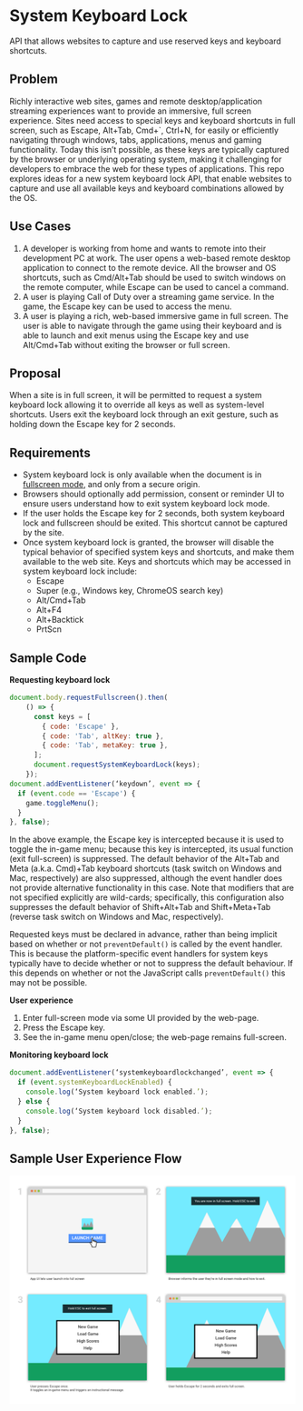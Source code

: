 # System Keyboard Lock
API that allows websites to capture and use reserved keys and keyboard shortcuts.

## Problem
Richly interactive web sites, games and remote desktop/application streaming experiences want to provide an immersive, full screen experience. Sites need access to special keys and keyboard shortcuts in full screen, such as Escape, Alt+Tab, Cmd+`, Ctrl+N, for easily or efficiently navigating through windows, tabs, applications, menus and gaming functionality. Today this isn’t possible, as these keys are typically captured by the browser or underlying operating system, making it challenging for developers to embrace the web for these types of applications. This repo explores ideas for a new system keyboard lock API, that enable websites to capture and use all available keys and keyboard combinations allowed by the OS.

## Use Cases 
1. A developer is working from home and wants to remote into their development PC at work. The user opens a web-based remote    desktop application to connect to the remote device. All the browser and OS shortcuts, such as Cmd/Alt+Tab                   should be used to switch windows on the remote computer, while Escape can be used to cancel a command. 
2. A user is playing Call of Duty over a streaming game service. In the game, the Escape key can be used to access the menu.
3. A user is playing a rich, web-based immersive game in full screen. The user is able to navigate through the game using       their keyboard and is able to launch and exit menus using the Escape key and use Alt/Cmd+Tab without exiting the browser     or full screen.
 
## Proposal
When a site is in full screen, it will be permitted to request a system keyboard lock allowing it to override all keys as well as system-level shortcuts. Users exit the keyboard lock through an exit gesture, such as holding down the Escape key for 2 seconds.

## Requirements
* System keyboard lock is only available when the document is in [fullscreen mode](https://fullscreen.spec.whatwg.org/#fullscreen-enabled-flag), and only from a secure origin.
* Browsers should optionally add permission, consent or reminder UI to ensure users understand how to exit system keyboard lock mode.
* If the user holds the Escape key for 2 seconds, both system keyboard lock and fullscreen should be exited. This shortcut cannot be captured by the site.
* Once system keyboard lock is granted, the browser will disable the typical behavior of specified system keys and shortcuts, and make them available to the web site. Keys and shortcuts which may be accessed in system keyboard lock include:
  * Escape
  * Super (e.g., Windows key, ChromeOS search key)
  * Alt/Cmd+Tab
  * Alt+F4
  * Alt+Backtick
  * PrtScn

## Sample Code
__Requesting keyboard lock__
```javascript
document.body.requestFullscreen().then(
    () => {
      const keys = [
        { code: 'Escape' },
        { code: 'Tab', altKey: true },
        { code: 'Tab', metaKey: true },
      ];
      document.requestSystemKeyboardLock(keys);
    });
document.addEventListener(‘keydown’, event => {
  if (event.code == 'Escape') {
    game.toggleMenu();
  }
}, false);
```

In the above example, the Escape key is intercepted because it is used to toggle the in-game menu; because this key is intercepted, its usual function (exit full-screen) is suppressed. The default behavior of the Alt+Tab and Meta (a.k.a. Cmd)+Tab keyboard shortcuts (task switch on Windows and Mac, respectively) are also suppressed, although the event handler does not provide alternative functionality in this case. Note that modifiers that are not specified explicitly are wild-cards; specifically, this configuration also suppresses the default behavior of Shift+Alt+Tab and Shift+Meta+Tab (reverse task switch on Windows and Mac, respectively).

Requested keys must be declared in advance, rather than being implicit based on whether or not `preventDefault()` is called by the event handler. This is because the platform-specific event handlers for system keys typically have to decide whether or not to suppress the default behaviour. If this depends on whether or not the JavaScript calls `preventDefault()` this may not be possible.

__User experience__

1. Enter full-screen mode via some UI provided by the web-page.
2. Press the Escape key.
3. See the in-game menu open/close; the web-page remains full-screen.

__Monitoring keyboard lock__
```javascript
document.addEventListener(‘systemkeyboardlockchanged’, event => {
  if (event.systemKeyboardLockEnabled) {
    console.log(‘System keyboard lock enabled.’);
  } else {
    console.log(‘System keyboard lock disabled.’);
  }
}, false);
```

## Sample User Experience Flow

![Example flow of a user entering and exiting this mode](images/sample_ux_flow.png)
